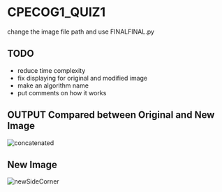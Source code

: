 # CPECOG1_QUIZ1
change the image file path and use FINALFINAL.py 
## TODO
- reduce time complexity
- fix displaying for original and modified image
- make an algorithm name
- put comments on how it works
## OUTPUT Compared between Original and New Image
![concatenated](https://github.com/user-attachments/assets/6f251642-a2e1-4e80-876d-1d66f19dcfe8)
## New Image
![newSideCorner](https://github.com/user-attachments/assets/66338a5e-eccf-4460-a741-7fcd2e6bf48f)
